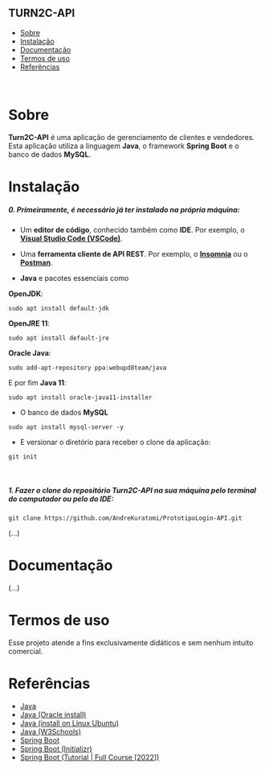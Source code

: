 ## TURN2C-API

- [Sobre](#sobre)
- [Instalação](#instalação)
- [Documentação](#documentação)
- [Termos de uso](#termos-de-uso)
- [Referências](#referências)

<br>

# Sobre

<b>Turn2C-API</b> é uma aplicação de gerenciamento de clientes e vendedores. Esta aplicação utiliza a linguagem <b>Java</b>, o framework <b>Spring Boot</b> e o banco de dados <b>MySQL</b>.
<br>

# Instalação

<h5>0. Primeiramente, é necessário já ter instalado na própria máquina:</h5>

- Um <b>editor de código</b>, conhecido também como <b>IDE</b>. Por exemplo, o <b>[Visual Studio Code (VSCode)](https://code.visualstudio.com/)</b>.

- Uma <b>ferramenta cliente de API REST</b>. Por exemplo, o <b>[Insomnia](https://insomnia.rest/download)</b> ou o <b>[Postman](https://www.postman.com/product/rest-client/)</b>.

- <b>Java</b> e pacotes essenciais como

<b>OpenJDK</b>:

```
sudo apt install default-jdk
```

<b>OpenJRE 11</b>:

```
sudo apt install default-jre
```

<b>Oracle Java</b>:

```
sudo add-apt-repository ppa:webupd8team/java
```

E por fim <b>Java 11</b>:

```
sudo apt install oracle-java11-installer
```

- O banco de dados <b>MySQL</b>

```
sudo apt install mysql-server -y
```

- <p> E versionar o diretório para receber o clone da aplicação:</p>

```
git init
```

<br>
<h5>1. Fazer o clone do repositório <span>Turn2C-API</span> na sua máquina pelo terminal do computador ou pelo do IDE:</h5>

```
git clone https://github.com/AndreKuratomi/PrototipoLogin-API.git
```
(...)

# Documentação

(...)

# Termos de uso

Esse projeto atende a fins exclusivamente didáticos e sem nenhum intuito comercial.

# Referências

- [Java](https://www.java.com/pt-BR/)
- [Java (Oracle install)](https://docs.oracle.com/en/java/javase/19/install/installation-jdk-linux-platforms.html#GUID-737A84E4-2EFF-4D38-8E60-3E29D1B884B8)
- [Java (install on Linux Ubuntu)](https://phoenixnap.com/kb/how-to-install-java-ubuntu)
- [Java (W3Schools)](https://www.w3schools.com/java/)
- [Spring Boot](https://spring.io/projects/spring-boot)
- [Spring Boot (Initializr)](https://start.spring.io/)
- [Spring Boot (Tutorial | Full Course [2022])](https://www.youtube.com/watch?v=9SGDpanrc8U)
<!--
- [DjangoMail](https://docs.djangoproject.com/en/4.1/topics/email/)
- [Django Rest framework](https://www.django-rest-framework.org/#)
- [Docker](https://docs.docker.com/)
- [Dotenv](https://www.npmjs.com/package/dotenv)
- [Insomnia-documenter](https://www.npmjs.com/package/insomnia-documenter)
- [Insomnia-documenter (quick tutorial)](https://www.youtube.com/watch?v=pq2u3FqVVy8)
- [JWT](https://github.com/auth0/node-jsonwebtoken) -->
